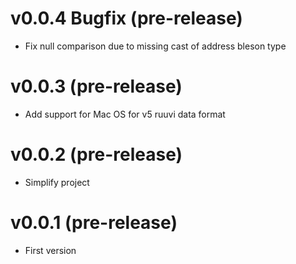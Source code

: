 # v0.0.4 Bugfix (pre-release)
* Fix null comparison due to missing cast of address bleson type

# v0.0.3 (pre-release)
* Add support for Mac OS for v5 ruuvi data format

# v0.0.2 (pre-release)
* Simplify project

# v0.0.1 (pre-release)
* First version